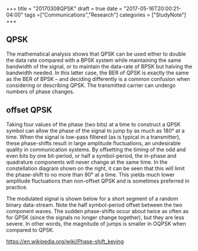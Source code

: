 +++
title = "20170308QPSK"
draft = true
date = "2017-05-16T20:00:21-04:00"
tags =["Communications","Research"]
categories = ["StudyNote"]
+++

## QPSK


The mathematical analysis shows that QPSK can be used either to double the data rate compared with a BPSK system while maintaining the same bandwidth of the signal, or to maintain the data-rate of BPSK but halving the bandwidth needed. In this latter case, the BER of QPSK is exactly the same as the BER of BPSK – and deciding differently is a common confusion when considering or describing QPSK. The transmitted carrier can undergo numbers of phase changes.


## offset QPSK

Taking four values of the phase (two bits) at a time to construct a QPSK symbol can allow the phase of the signal to jump by as much as 180° at a time. When the signal is low-pass filtered (as is typical in a transmitter), these phase-shifts result in large amplitude fluctuations, an undesirable quality in communication systems. By offsetting the timing of the odd and even bits by one bit-period, or half a symbol-period, the in-phase and quadrature components will never change at the same time. In the constellation diagram shown on the right, it can be seen that this will limit the phase-shift to no more than 90° at a time. This yields much lower amplitude fluctuations than non-offset QPSK and is sometimes preferred in practice.


The modulated signal is shown below for a short segment of a random binary data-stream. Note the half symbol-period offset between the two component waves. The sudden phase-shifts occur about twice as often as for QPSK (since the signals no longer change together), but they are less severe. In other words, the magnitude of jumps is smaller in OQPSK when compared to QPSK.



https://en.wikipedia.org/wiki/Phase-shift_keying
